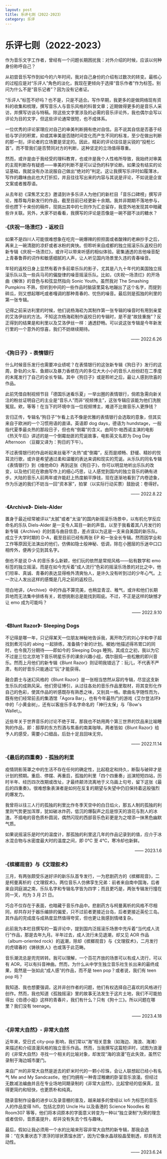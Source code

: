 ```yaml
---
layout: post
title: 乐评七则（2022-2023）
category: 乐评
---
```


# 乐评七则（2022-2023）

作为音乐文字工作者，曾经有一个问题长期困扰我：对外介绍的时候，应该以何种身份称呼自己？

从初尝音乐写作到如今的六年时间，我对自己身份的介绍有过数次的转变。最核心的过程应是对“乐评人”角色的淡化，我现在更倾向于选择“音乐作者”作为标签。别问为什么不是“音乐记者”？因为没有记者证。

“乐评人”标签不好吗？也不是，只是不适合。写作早期，我更多的是做网络现有资料的收集和梳理，撰写音乐人与音乐风格的科普文章；近期做得更多的是音乐人采访，并撰写访谈与特稿。除这些文字里涉及的必需的音乐评论外，我也偶尔会写以评论为目的文字，但这些评论通常很短，也不成体系。

一位优秀的评论家理应对自己的审美判断拥有绝对自信。且不说其自信是否基于经验与学识的积累，抑或其审美是否随时间变化而产生不同的标准，至少在做出判断的那一刻，评论者的立场要是坚定的。因此，精彩的评论往往是尖锐的“投枪匕首”。而不管我们是否赞同对方的判断，这种坚定的立场值得尊重。

然而，或许是由于我经受的理科教育，也或许是我个人性格所导致，我始终对审美的主观判断存有疑惑——审美的判断不是可以证伪的科学论断。如果没有结实的论证基础，我就没有办法说服自己做出“绝对的”判定。这让我撰写乐评时如履薄冰，写作的趣味由此也大打折扣，并且往往写出来的内容与其说是评论，不如说是企宣文案或者推荐语。

从去年初《深焦艺文志》邀请到许多乐评人为他们的新栏目「音乐口碑榜」撰写评论，推荐每月新发行的作品，截至目前已经更新十余期。我并非期期不落地参与，但也攒下十来份的稿件，现挑出其中的七则作为汇总留存，我意外地发现其中暗藏些许关联。另外，大家不妨看看，我撰写的评论是否像是一碗不甜不淡的糖水？

### ·《庆祝一场溃烂》- 返校日

如果不是四川人可能很难想象在吃完一碗爆辣的担担面或者酸辣的老麻抄手之后，再来上一碗清甜的凉虾或者冰粉的爽快。但聆听来自成都的独立摇滚乐队返校日的新专辑《庆祝一场溃烂》，或许可以带来听感的相似体验。密集通透的吉他噪音配上青春鲁莽的词作和敏感细腻的人声，让人听见国内场景里久违的青春噪音。

年轻的返校日身上显然有着许多前辈乐队的影子，尤其是八九十年代的美国独立摇滚乐队以及一些兵马司的偏旋律的噪音摇滚乐队。比如，《庆祝一场溃烂》的开场曲《解体》的音色与和弦显然指向 Sonic Youth。虽然我对 The Smashing Pumpkins 不熟，但听到中间的一些作品时脑袋里莫名地蹦出了这个名字，而提到碎瓜，则又想起哪吒或者嘎调的那种青春的、忧伤的噪音。最后则是孤独的利里的第一张专辑。

记得之前采访利里的时候，他们说杨海崧为其制作第一张专辑的噪音时有用到亲爱的艾洛伊丝的方法。不知这次杨海崧制作返校日的专辑时，是不是“故技重施”？反正得到的结果是和利里以及艾洛伊丝一样：通透舒畅。可以说这张专辑是今年新发行里的一个意外的惊喜，我们不妨继续期待。

<p align="right">—— 2022.6.26</p>

### ·《狗日子》- 表情银行

什么时候音乐发行也需要冲业绩呢？在表情银行的这张新专辑《狗日子》发行的这周，卧轨的火车、鱼翅以及暴力香槟在内的多位大大小小的音乐人纷纷赶在二季度的末尾发行了自己的全长专辑。其中《狗日子》或是聆听之后，最让人感到欣喜的作品。

此前凭借自制视频节目「德国乐迷看乐夏」一举出圈的表情银行，倘若急需向新关注的粉丝证明自己的主业是“音乐人”而非“视频博主”，这张专辑应该能为他们洗脱冤屈。欸，等等！在当下的环境中当一位视频博主，难道不比做音乐人更挣钱？

言归正传，专辑名“狗日子”乍看上去不像是优雅的表情银行会选取的意象，但其实来自于欧洲的一个习惯用语的直译。英语即 dog days，德语为 hundstage，一般指代夏季最炎热的那段日子，但也有“倒霉”的含义。由阿尔·帕西诺主演的电影《热天午后》讲述的是一个倒霉劫匪的荒诞故事，电影英文名即为 Dog Day Afternoon （豆瓣又译为：狗日的下午）。

不过表情银行的作品听起来丝毫不“炎热”或“倒霉”，反而是顺畅、舒缓、精妙的悦耳流行歌，或许是希望通过柔和温暖的表达来调和现实的荒诞。从乐队的同名专辑《表情银行》到《维他命D》再到这张《狗日子》，你可以明显地听出乐队的改变，以及他们花在歌曲写作上的细心巧思，让人感觉到国内的独立音乐的确有进步。大陆的音乐人前两年或许能赶上热度躺平挣钱，现在逐渐地看到了内卷迹象，作为乐迷的我们不妨当一回“资本家”，拍掌（以实际行动买票）鼓励说：卷得好。

<p align="right">—— 2022.8.22</p>

### ·《Archive》- Diels-Alder

置身于最近经常被评以“太腻”或者“太油”的国内新摇滚乐场景中，以有机化学反应命名的乐队 Diels-Alder 是一支令人耳目一新的声音。以至于我看着其八月发行的新专辑《Archive》的封面与曲目信息，差点误以为这是一支来自美国的新乐队。成立于大学时期的 D-A，截至目前已经有两张 EP 和一张全长专辑。然而因学业和工作等原因无法演出的他们，仿佛如隐士般神秘、低调，除在小圈层的乐迷中口口相传外，便再少见到其名字。

倒也不是说 D-A 的音乐多么新颖，他们玩的依然是常规风格——贴有数学和 emo 标签的独立摇滚。而是在如今充斥着“成人流行”色彩的摇滚乐场景的对比之中，他们坦率、真诚、青春的表达显得格外清爽怡人，是许久没有听到过的少年心气。上一次让人发出这样的感慨是几月之前的返校日。

坦白地讲，《Archive》中的作品不算完美，也稍显青涩、稚气，或许和他们长期异地而无法集中排练有关，若想挑剔总是能找到瑕疵。不过，不正是这样的缺憾才让 emo 成为可能吗？

<p align="right">—— 2022.9.10</p>

### ·《Blunt Razor》- Sleeping Dogs

不记得是哪一年，只记得某天一位朋友神秘地告诉我，离开吹万的刘心宇和李子超找到煮河马的 abing 一起排练，准备搞个新的计划。被她/他描述得吊胃口的同时，也令我万分期待——即如今的 Sleeping Dogs 睡狗。其成立之初，我以为它不过是三位北京地下音乐明星乐手的课余兴趣小组，偶尔鼓捣一些松散的即兴音乐。然而上月他们的新专辑《Blunt Razor》则证明我错远了：玩儿，不代表不严肃，有的好音乐只能通过“玩”才能获得。

融合爵士与迷幻风格的《Blunt Razor》是一张相当悠然从容的专辑，尽显这支新生乐队的成熟风采。他们旁征博引，从过往各处的音乐作品里取材，将其变形化作自己的色彩，使其作品的听感既存有熟悉之味，又别具一格。歌曲名字随性而为，既有他们经常前去的集酒馆「Agora Bar」，也有今年最热门的游戏《艾尔登法环》中的「小黄金树」，还有以客座乐手名字命名的「神行太保」与「Bow's Wallet」。

近些年关于世界音乐的讨论不绝于耳，那我也不妨用两个第三世界的饮品来比喻睡狗的作品，即：醇厚的东方烈酒与焦香的南美咖啡。两者皆如《Blunt Razor》给予人的感受，需要小口细品，后劲十足且回味无穷。

<p align="right">—— 2022.11.14</p>

### ·《最后的四重奏》- 孤独的利里

疫情阴影笼罩之中的生活不存在任何的确定性，比起稳定和持久，断裂与破碎才是计划的预期。重启、停摆、再重启，孤独的利里「四个四重奏」巡演短短四站，历时半年、经历四次改期或改址，才最终颠沛流离地于义乌画上句号，留下这张《最后的四重奏》。很难想象表演者是如何在反复的期望与失望中仍旧保持着这般强烈的爆发力。

我曾将以往三人行的孤独的利里比作冬季天空中的白日焰火，那五人制的孤独的利里则气势更加浑厚，犹如破冰炸药，低沉的爆裂声之后是惊天的浪花与割人的冰渣。不插电的音色质朴圆润，偶然闪现的西部音乐色彩更是为之增添一抹黑色幽默气质。

如果说摇滚乐是时代的温度计，那孤独的利里这几年的作品记录到的值，应介于冰水混合物与水密度最大时的温度之间，即 0℃ 至 4℃，寒冷却也新鲜。

<p align="right">—— 2023.1.6</p>

### ·《槟榔观音》与《文理叙术》

三月，有两张颇受乐迷好评的新乐队首专发行，一为悲剧药方的《槟榔观音》，二是柯曼离析的《文理叙术》。两位音乐人仿佛孪生兄弟：前者来自南中国海，后者来自洞庭湖之南，乐队名字和专辑名字皆为四字；而且更巧是，两张专辑发行撞在同一天，均为 3 月 21 日。

巧合不仅存在于表面，也暗藏于音乐作品中。悲剧药方与柯曼离析的风格不尽相同，却共存对于器乐编排的偏爱，只不过前者更接近台岛，后者更接近英伦三岛。其作品的完成度与成熟度显然值得夸奖，但也更让我感到情绪复杂。

此前我为本栏目撰写的一篇评论中，提到国内泛摇滚乐场景中充斥着“当代成人流行”作品，那是去年九月。半年过去，成人流行未见退潮，却又见 AOR 作品（album-oriented rock）的返潮，除却《槟榔观音》与《文理叙术》，二月发行的虎啸春的《铸铁旅人》也或落于此范畴。

音乐潮流总是兜兜转转。我可以理解，一个百花齐放的场景可以有成人流行，可以有 AOR，可以有抖音神曲。然而，为什么从中学生独立音乐社生长出来的最终成果，竟然是一张如此“成人感”的作品，而不是 teen pop？或者说，我们有 teen pop 吗？

我知道、我也想要强调，这并非创作者的问题，他们有权选择自己喜欢的风格进行创作。然而，我也知道《孤独摇滚》里的故事无法发生于这片土地，我们不可能拍得出《伯德小姐》这样的青春片，我们有什么？只有《狗十三》。所以问题在哪里？我们没有 teenage。

<p align="right">—— 2023.4.18</p>

### ·《非常大自然》- 非常大自然

近年来，受日式 city-pop 影响，我们常以“海”相关意象（如海边、海浪、海滩）来描述和介绍浪漫风格的独立音乐作品。然而，当我撰写这篇短评时，试图为浪漫的《非常大自然》寻找一个相关的比喻对象，却发现“海的浪漫”在此失效，虽然它录制于海边城市厦门。

来自广州的非常大自然是逝去的虾米时代的一颗小珍珠，会让人联想起已经小有名气 Me and My Sandcastle，他们均拥有一种青涩稚嫩的卧室音乐浪漫。但经过无数减法编曲并且在专业场地同期录制的《非常大自然》，比起曾经的低保真，显得更简约和轻快，也更质朴和纯真。

随录音制作设备的进步以及录音棚的普及，越来越多的曾经以 lofi 为标签的音乐人的作品变得 hifi，包括北京的 Uncle Hu 以及香港的 Science Noodles 和 Room307 等等，他们将本词原本的字面意义转变为一种以“独立录制”为荣的理念或者信仰，音质虽提升，却并没有失去个性与趣味。

最后，假如让我必须用一个水的比喻来形容非常大自然的新专辑，那我会选择：“在失重状态下漂浮的球状蒸馏水团”，因为它像水晶球般晶莹剔透，却具有流动性。

<p align="right">—— 2023.6.24</p>
